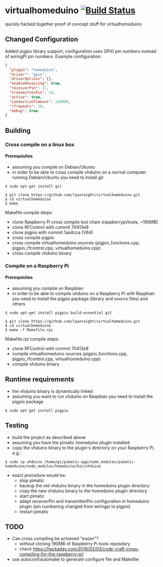 # virtualhomeduino [![Build Status](https://travis-ci.org/layereight/virtualhomeduino.svg?branch=master)](https://travis-ci.org/layereight/virtualhomeduino)

quickly hacked together proof of concept stuff for virtualhomeduino

## Changed Configuration

Added pigpio library support, configuration uses GPIO pin numbers instead of wiringPI pin numbers.
Example configuration:

```json
{
  "plugin": "homeduino",
  "driver": "gpio",
  "driverOptions": {},
  "enableReceiving": true,
  "receiverPin": 17,
  "transmitterPin": 18,
  "active": true,
  "connectionTimeout": 120000,
  "rfrepeats": 20,
  "debug": true
}
```

## Building

### Cross compile on a linux box

#### Prerequisites

* assuming you compile on Debian/Ubuntu
* in order to be able to cross compile vhduino on a normal computer running
  Debian/Ubuntu you need to install git

```
$ sudo apt-get install git
```

```
$ git clone https://github.com/layereight/virtualhomeduino.git
$ cd virtualhomeduino
$ make
```

Makefile compile steps:
* clone Raspberry Pi cross compile tool chain (raspberrypi/tools, ~190MB)
* clone RFControl with commit 70413e8
* clone pigpio with commit 1aa4cca (V64)
* cross compile pigpio
* cross compile virtualhomeduino sources (pigpio_functions.cpp, pigpio_rfcontrol.cpp, virtualhomeduino.cpp)
* cross compile vhduino binary

### Compile on a Raspberry Pi

#### Prerequisites

* assuming you compile on Raspbian
* in order to be able to compile vhduino on a Raspberry Pi with Raspbian you
  need to install the pigpio package (library and source files) and others

```
$ sudo apt-get install pigpio build-essential git
```

```
$ git clone https://github.com/layereight/virtualhomeduino.git
$ cd virtualhomeduino
$ make -f Makefile.rpi
```

Makefile.rpi compile steps:
* clone RFControl with commit 70413e8
* compile virtualhomeduino sources (pigpio_functions.cpp, pigpio_rfcontrol.cpp, virtualhomeduino.cpp)
* compile vhduino binary

## Runtime requirements

* the vhduino binary is dynamically linked
* assuming you want to run vhduino on Raspbian you need to install the pigpio package

```
$ sudo apt-get install pigpio
```

## Testing

* build the project as described above
* assuming you have the pimatic homeduino plugin installed
* copy the vhduino binary to the plugin's directory on your Raspberry Pi, e.g.:

```
$ sudo cp vhduino /home/pi/pimatic-app/node_modules/pimatic-homeduino/node_modules/homeduino/bin/vhduino
```

* exact procedure would be:
  * stop pimatic
  * backup the old vhduino binary in the homeduino plugin directory
  * copy the new vhduino binary to the homeduino plugin directory
  * start pimatic
  * adapt receiverPin and transmitterPin configuration in homeduino plugin (pin numbering changed from wiringpi to pigpio)
  * restart pimatic

## TODO

* Can cross compiling be achieved "easier"?
  * without cloning 190MB of Raspberry Pi tools repository
  * check https://hackaday.com/2016/02/03/code-craft-cross-compiling-for-the-raspberry-pi/
* use autoconf/automake to generate configure file and Makefile
